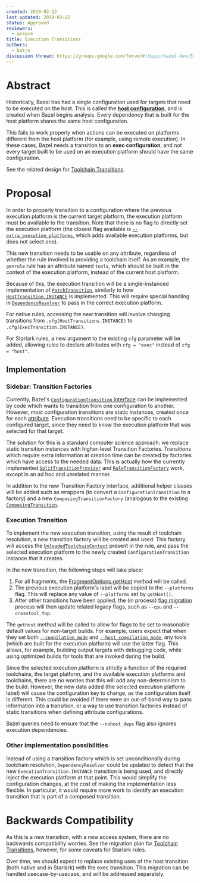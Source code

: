 ```yaml
---
created: 2019-02-12
last updated: 2019-03-22
status: Approved
reviewers:
  - gregce
title: Execution Transitions
authors:
  - katre
discussion thread: https://groups.google.com/forum/#!topic/bazel-dev/5osWxhoF0Fk
---
```


# Abstract

Historically, Bazel has had a single configuration used for targets that need to
be executed on the host. This is called the
[**host configuration**](https://docs.bazel.build/versions/master/guide.html#configurations),
and is created when Bazel begins analysis. Every dependency that is built for
the host platform shares the same host configuration.

This fails to work properly when actions can be executed on platforms different
from the host platform (for example, using remote execution). In these cases,
Bazel needs a transition to an **exec configuration**, and not every target built
to be used on an execution platform should have the same configuration.

See the related design for [Toolchain Transitions](2019-02-12-toolchain-transitions.md).

# Proposal

In order to properly transition to a configuration where the previous execution
platform is the current target platform, the execution platform must be
available to the transition. Note that there is no flag to directly set the
execution platform (the closest flag available is
[`--extra_execution_platforms`](https://source.bazel.build/bazel/+/master:src/main/java/com/google/devtools/build/lib/analysis/PlatformOptions.java;l=56?q=extra_execution_platforms),
which adds available execution platforms, but does not select one).

This new transition needs to be usable on any attribute, regardless of whether
the rule involved is providing a toolchain itself. As an example, the `genrule`
rule has an attribute named `tools`, which should be built in the context of the
execution platform, instead of the current host platform.

Because of this, the execution transition will be a single-instanced
implementation of
[`PatchTransition`](https://source.bazel.build/bazel/+/master:src/main/java/com/google/devtools/build/lib/analysis/config/transitions/PatchTransition.java),
similarly to how
[`HostTransition.INSTANCE`](https://source.bazel.build/bazel/+/master:src/main/java/com/google/devtools/build/lib/analysis/config/HostTransition.java)
is implemented. This will require special handling in
[`DependencyResolver`](https://source.bazel.build/bazel/+/master:src/main/java/com/google/devtools/build/lib/analysis/DependencyResolver.java)
to pass in the correct execution platform.

For native rules, accessing the new transition will involve changing transitions
from `.cfg(HostTransitions.INSTANCE)` to `.cfg(ExecTransition.INSTANCE)`.

For Starlark rules, a new argument to the existing `cfg` parameter will be
added, allowing rules to declare attributes with `cfg = "exec"` instead of `cfg
= "host"`.

## Implementation

### Sidebar: Transition Factories

Currently, Bazel's [`ConfigurationTransition`
interface](https://source.bazel.build/bazel/+/master:src/main/java/com/google/devtools/build/lib/analysis/config/transitions/ConfigurationTransition.java)
can be implemented by code which wants to transition from one configuration to
another. However, most configuration transitions are static instances, created
once for each
[attribute](https://source.bazel.build/bazel/+/master:src/main/java/com/google/devtools/build/lib/packages/Attribute.java;l=655).
Execution transitions need to be specific to each configured target, since they
need to know the execution platform that was selected for that target.

The solution for this is a standard computer science approach: we replace static
transition instances with higher-level Transition Factories. Transitions which
require extra information at creation time can be created by factories which
have access to the needed data. This is actually how the currently
implemented
[`SplitTransitionProvider`](https://source.bazel.build/bazel/+/master:src/main/java/com/google/devtools/build/lib/packages/Attribute.java;l=296)
and
[`RuleTransitionFactory`](https://source.bazel.build/bazel/+/master:src/main/java/com/google/devtools/build/lib/packages/RuleTransitionFactory.java)
work, except in an ad hoc and unrelated manner.

In addition to the new Transition Factory interface, additional helper classes
will be added such as wrappers (to convert a `ConfigurationTransition` to a
factory) and a new `ComposingTransitionFactory` (analogous to the existing
[`ComposingTransition`](https://source.bazel.build/bazel/+/master:src/main/java/com/google/devtools/build/lib/analysis/config/transitions/ComposingTransition.java).

### Execution Transition

To implement the new execution transition, using the result of toolchain
resolution, a new transition factory will be created and used. This factory will
access the
[`UnloadedToolchainContext`](https://source.bazel.build/bazel/+/master:src/main/java/com/google/devtools/build/lib/analysis/ToolchainResolver.java;l=459)
present in the rule, and pass the selected execution platform to the newly
created `ConfigurationTransition` instance that it creates.

In the new transition, the following steps will take place:

1.  For all fragments, the
    [FragmentOptions.getHost](https://source.bazel.build/bazel/+/master:src/main/java/com/google/devtools/build/lib/analysis/config/FragmentOptions.java;l=61)
    method will be called.
1.  The previous execution platform's label will be copied to the `--platforms`
    flag. This will replace any value of `--platforms` set by `getHost()`.
1.  After other transitions have been applied, the (in process)
    [flag migration](https://docs.google.com/document/d/1Vg_tPgiZbSrvXcJ403vZVAGlsWhH9BUDrAxMOYnO0Ls/edit)
    process will then update related legacy flags, such as `--cpu` and
    `--crosstool_top`.

The `getHost` method will be called to allow for flags to be set to reasonable
default values for non-target builds. For example, users expect that when they
set both
[`--compilation_mode`](https://source.bazel.build/bazel/+/master:src/main/java/com/google/devtools/build/lib/analysis/config/BuildConfiguration.java;l=477)
and
[`--host_compilation_mode`](https://source.bazel.build/bazel/+/master:src/main/java/com/google/devtools/build/lib/analysis/config/BuildConfiguration.java;l=488),
any tools (which are built for the execution platform) will use the latter flag.
This allows, for example, building output targets with debugging code, while
using optimized builds for tools that are invoked during the build.

Since the selected execution platform is strictly a function of the required
toolchains, the target platform, and the available execution platforms and
toolchains, there are no worries that this will add any non-determinism to the
build. However, the new data added (the selected execution platform label) will
cause the configuration key to change, as the configuration itself is different.
This could be avoided if there were an out-of-band way to pass information into
a transition, or a way to use transition factories instead of static transitions
when defining attribute configurations.

Bazel queries need to ensure that the `--nohost_deps` flag also ignores
execution dependencies.

### Other implementation possibilities

Instead of using a transition factory which is set unconditionally during
toolchain resolution, `DependencyResolver` could be updated to detect that the
new `ExecutionTransition.INSTANCE` transition is being used, and directly inject
the execution platform at that point. This would simplify the configuration
changes, at the cost of making the implementation less flexible. In particular,
it would require more work to identify an execution transition that is part of a
composed transition.

# Backwards Compatibility

As this is a new transition, with a new access system, there are no backwards
compatibility worries. See the migration plan for
[Toolchain Transitions](2019-02-12-toolchain-transitions.md),
however, for some caveats for Starlark rules.

Over time, we should expect to replace existing uses of the host transition
(both native and in Starlark) with the exec transition. This migration can be
handled usecase-by-usecase, and will be addressed separately.

